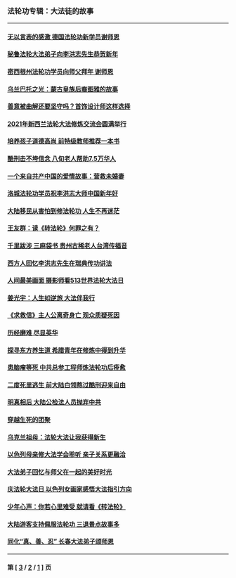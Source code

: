 ### 法轮功专辑：大法徒的故事
---
#### [无以言表的感激 德国法轮功新学员谢师恩](../../pages/nf1147481/n13543790.md?02150430) 
#### [秘鲁法轮大法弟子向李洪志先生恭贺新年](../../pages/nf1147481/n13540182.md?02150430) 
#### [密西根州法轮功学员向师父拜年 谢师恩](../../pages/nf1147481/n13538183.md?02150430) 
#### [乌兰巴托之光：蒙古皇族后裔图雅的故事](../../pages/nf1147481/n13155759.md?02150430) 
#### [善意被曲解还要坚守吗？首饰设计师这样选择](../../pages/nf1147481/n13077575.md?02150430) 
#### [2021年新西兰法轮大法修炼交流会圆满举行](../../pages/nf1147481/n13033149.md?02150430) 
#### [培养孩子道德高尚 前特级教师推荐一本书](../../pages/nf1147481/n12938640.md?02150430) 
#### [酷刑击不垮信念 八旬老人帮助7.5万华人](../../pages/nf1147481/n12880712.md?02150430) 
#### [一个来自共产中国的爱情故事：营救未婚妻](../../pages/nf1147481/n12778386.md?02150430) 
#### [洛城法轮功学员祝李洪志大师中国新年好](../../pages/nf1147481/n12724685.md?02150430) 
#### [大陆移民从害怕到修法轮功 人生不再迷茫](../../pages/nf1147481/n12414325.md?02150430) 
#### [王友群：读《转法轮》何罪之有？](../../pages/nf1147481/n12408647.md?02150430) 
#### [千里跋涉 三麻袋书 贵州古稀老人台湾传福音](../../pages/nf1147481/n12198750.md?02150430) 
#### [西方人回忆李洪志先生在瑞典传功讲法](../../pages/nf1147481/n12099607.md?02150430) 
#### [人间最美画面 摄影师看513世界法轮大法日](../../pages/nf1147481/n12094118.md?02150430) 
#### [姜光宇：人生如逆旅 大法伴我行](../../pages/nf1147481/n12088664.md?02150430) 
#### [《求救信》主人公离奇身亡 观众质疑死因](../../pages/nf1147481/n11845215.md?02150430) 
#### [历经磨难 尽显英华](../../pages/nf1147481/n11723297.md?02150430) 
#### [探寻东方养生道 希腊青年在修炼中得到升华](../../pages/nf1147481/n11494502.md?02150430) 
#### [患脑瘤等死 中共总参工程师炼法轮功后痊愈](../../pages/nf1147481/n11466682.md?02150430) 
#### [二度死里逃生 前大陆白领熬过酷刑迎来自由](../../pages/nf1147481/n11368594.md?02150430) 
#### [明真相后 大陆公检法人员抛弃中共](../../pages/nf1147481/n11358618.md?02150430) 
#### [穿越生死的团聚](../../pages/nf1147481/n11258922.md?02150430) 
#### [乌克兰祖母：法轮大法让我获得新生](../../pages/nf1147481/n11269457.md?02150430) 
#### [以色列母亲修大法学会聆听 亲子关系更融洽](../../pages/nf1147481/n11268195.md?02150430) 
#### [大法弟子回忆与师父在一起的美好时光](../../pages/nf1147481/n11267759.md?02150430) 
#### [庆法轮大法日 以色列女画家感悟大法指引方向](../../pages/nf1147481/n11267735.md?02150430) 
#### [少年心声：你若心里难受 就请看《转法轮》](../../pages/nf1147481/n11267496.md?02150430) 
#### [大陆游客支持佩服法轮功 三退景点故事多](../../pages/nf1147481/n11267378.md?02150430) 
#### [同化“真、善、忍” 长春大法弟子颂师恩](../../pages/nf1147481/n11266497.md?02150430) 

---
#### 第 [ [3](./3.md?02150430) / [2](./2.md?02150430) / [1](./1.md?02150430) ] 页
